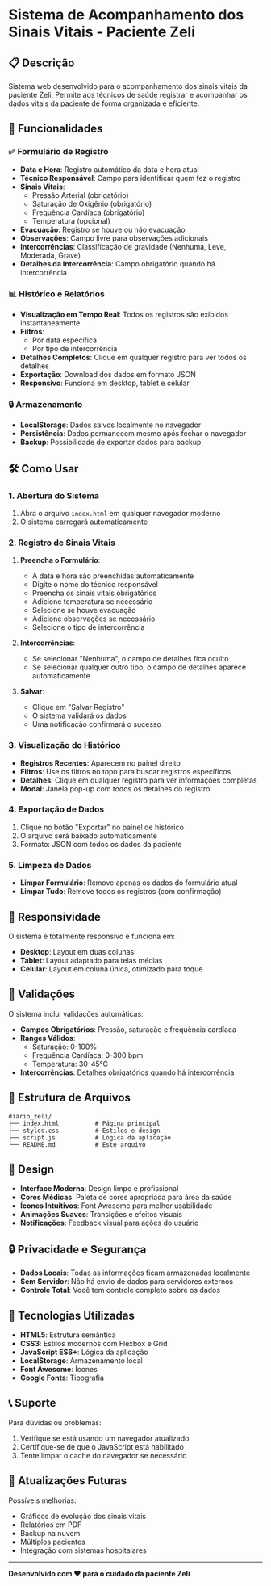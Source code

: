 # Sistema de Acompanhamento dos Sinais Vitais - Paciente Zeli

## 📋 Descrição

Sistema web desenvolvido para o acompanhamento dos sinais vitais da paciente Zeli. Permite aos técnicos de saúde registrar e acompanhar os dados vitais da paciente de forma organizada e eficiente.

## 🚀 Funcionalidades

### ✅ Formulário de Registro
- **Data e Hora**: Registro automático da data e hora atual
- **Técnico Responsável**: Campo para identificar quem fez o registro
- **Sinais Vitais**:
  - Pressão Arterial (obrigatório)
  - Saturação de Oxigênio (obrigatório)
  - Frequência Cardíaca (obrigatório)
  - Temperatura (opcional)
- **Evacuação**: Registro se houve ou não evacuação
- **Observações**: Campo livre para observações adicionais
- **Intercorrências**: Classificação de gravidade (Nenhuma, Leve, Moderada, Grave)
- **Detalhes da Intercorrência**: Campo obrigatório quando há intercorrência

### 📊 Histórico e Relatórios
- **Visualização em Tempo Real**: Todos os registros são exibidos instantaneamente
- **Filtros**: 
  - Por data específica
  - Por tipo de intercorrência
- **Detalhes Completos**: Clique em qualquer registro para ver todos os detalhes
- **Exportação**: Download dos dados em formato JSON
- **Responsivo**: Funciona em desktop, tablet e celular

### 🔒 Armazenamento
- **LocalStorage**: Dados salvos localmente no navegador
- **Persistência**: Dados permanecem mesmo após fechar o navegador
- **Backup**: Possibilidade de exportar dados para backup

## 🛠️ Como Usar

### 1. Abertura do Sistema
1. Abra o arquivo `index.html` em qualquer navegador moderno
2. O sistema carregará automaticamente

### 2. Registro de Sinais Vitais
1. **Preencha o Formulário**:
   - A data e hora são preenchidas automaticamente
   - Digite o nome do técnico responsável
   - Preencha os sinais vitais obrigatórios
   - Adicione temperatura se necessário
   - Selecione se houve evacuação
   - Adicione observações se necessário
   - Selecione o tipo de intercorrência

2. **Intercorrências**:
   - Se selecionar "Nenhuma", o campo de detalhes fica oculto
   - Se selecionar qualquer outro tipo, o campo de detalhes aparece automaticamente

3. **Salvar**:
   - Clique em "Salvar Registro"
   - O sistema validará os dados
   - Uma notificação confirmará o sucesso

### 3. Visualização do Histórico
- **Registros Recentes**: Aparecem no painel direito
- **Filtros**: Use os filtros no topo para buscar registros específicos
- **Detalhes**: Clique em qualquer registro para ver informações completas
- **Modal**: Janela pop-up com todos os detalhes do registro

### 4. Exportação de Dados
1. Clique no botão "Exportar" no painel de histórico
2. O arquivo será baixado automaticamente
3. Formato: JSON com todos os dados da paciente

### 5. Limpeza de Dados
- **Limpar Formulário**: Remove apenas os dados do formulário atual
- **Limpar Tudo**: Remove todos os registros (com confirmação)

## 📱 Responsividade

O sistema é totalmente responsivo e funciona em:
- **Desktop**: Layout em duas colunas
- **Tablet**: Layout adaptado para telas médias
- **Celular**: Layout em coluna única, otimizado para toque

## 🔧 Validações

O sistema inclui validações automáticas:
- **Campos Obrigatórios**: Pressão, saturação e frequência cardíaca
- **Ranges Válidos**:
  - Saturação: 0-100%
  - Frequência Cardíaca: 0-300 bpm
  - Temperatura: 30-45°C
- **Intercorrências**: Detalhes obrigatórios quando há intercorrência

## 📁 Estrutura de Arquivos

```
diario_zeli/
├── index.html          # Página principal
├── styles.css          # Estilos e design
├── script.js           # Lógica da aplicação
└── README.md           # Este arquivo
```

## 🎨 Design

- **Interface Moderna**: Design limpo e profissional
- **Cores Médicas**: Paleta de cores apropriada para área da saúde
- **Ícones Intuitivos**: Font Awesome para melhor usabilidade
- **Animações Suaves**: Transições e efeitos visuais
- **Notificações**: Feedback visual para ações do usuário

## 🔒 Privacidade e Segurança

- **Dados Locais**: Todas as informações ficam armazenadas localmente
- **Sem Servidor**: Não há envio de dados para servidores externos
- **Controle Total**: Você tem controle completo sobre os dados

## 🚀 Tecnologias Utilizadas

- **HTML5**: Estrutura semântica
- **CSS3**: Estilos modernos com Flexbox e Grid
- **JavaScript ES6+**: Lógica da aplicação
- **LocalStorage**: Armazenamento local
- **Font Awesome**: Ícones
- **Google Fonts**: Tipografia

## 📞 Suporte

Para dúvidas ou problemas:
1. Verifique se está usando um navegador atualizado
2. Certifique-se de que o JavaScript está habilitado
3. Tente limpar o cache do navegador se necessário

## 🔄 Atualizações Futuras

Possíveis melhorias:
- Gráficos de evolução dos sinais vitais
- Relatórios em PDF
- Backup na nuvem
- Múltiplos pacientes
- Integração com sistemas hospitalares

---

**Desenvolvido com ❤️ para o cuidado da paciente Zeli** 